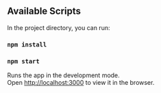 ## Available Scripts

In the project directory, you can run:

### `npm install` 

### `npm start`

Runs the app in the development mode.<br>
Open [http://localhost:3000](http://localhost:3000) to view it in the browser.

